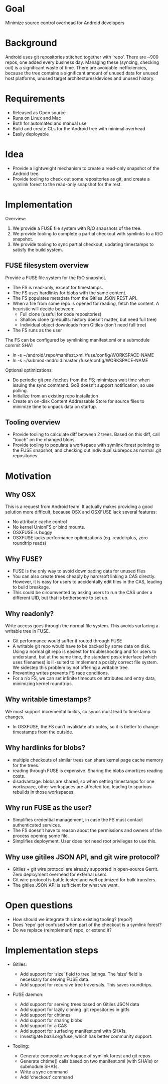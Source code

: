 
Goal
====
Minimize source control overhead for Android developers


Background
==========

Android uses git repositories stitched together with ‘repo’. There are ~900
repos, one added every business day. Managing these (syncing, checking out) is a
significant waste of time. There are avoidable inefficiencies, because the tree
contains a significant amount of unused data for unused host platforms, unused
target architectures/devices and unused history.

Requirements
============

* Released as Open source
* Runs on Linux and Mac
* Both for automated and manual use
* Build and create CLs for the Android tree with minimal overhead
* Easily deployable

Idea
====
* Provide a lightweight mechanism to create a read-only snapshot of the Android tree.
* Provide tooling to check out some repositories as git, and create a symlink
  forest to the read-only snapshot for the rest.

Implementation
==============

Overview:

1. We provide a FUSE file system with R/O snapshots of the tree.
2. We provide tooling to complete a partial checkout with symlinks to a R/O
   snapshot.
3. We provide tooling to sync partial checkout, updating timestamps to
   satisfy the build system.

FUSE filesystem overview
------------------------

Provide a FUSE file system for the R/O snapshot. 

   * The FS is read-only, except for timestamps. 
   * The FS uses hardlinks for blobs with the same content. 
   * The FS populates metadata from the Gitiles JSON REST API.
   * When a file from some repo is opened for reading, fetch the content. A heuristic will decide between:
      * Full clone (useful for code repositories)
      * Shallow clone (prebuilts: history doesn’t matter, but need full tree)
      * Individual object downloads from Gitiles (don’t need full tree)
   * The FS runs as the user

The FS can be configured by symlinking manifest.xml or a submodule commit SHA1
   * ln -s ~/android/.repo/manifest.xml /fuse/config/WORKSPACE-NAME 
   * ln -s ~/submod-android:master /fuse/config/WORKSPACE-NAME

Optional optimizations:

   * Do periodic git pre-fetches from the FS; minimizes wait time when issuing the sync command. GoB doesn’t support notification, so use polling.
   * Initialize from an existing repo installation
   * Create an on-disk Content Addressable Store for source files to minimize time to unpack data on startup.


Tooling overview
----------------
* Provide tooling to calculate diff between 2 trees. Based on this diff, call “touch” on the changed blobs.
* Provide tooling to populate a workspace with symlink forest pointing to the FUSE snapshot, and checking out individual subrepos as normal .git repositories.


Motivation
==========

Why OSX
-------

This is a request from Android team. It actually makes providing a good solution
more difficult, because OSX and OSXFUSE lack several features:

   * No attribute cache control
   * No kernel UnionFS or bind mounts.
   * OSXFUSE is buggy
   * OSXFUSE lacks performance optimizations (eg. readdirplus, zero roundtrip reads)

Why FUSE?
---------

   * FUSE is the only way to avoid downloading data for unused files
   * You can also create trees cheaply by hard/soft linking a CAS directly. However, it is easy for users to accidentally edit files in the CAS, leading to build breakage.
   * This could be circumvented by asking users to run the CAS under a different UID, but that is bothersome to set up.

Why readonly?
-------------

Write access goes through the normal file system.  This avoids surfacing a
writable tree in FUSE. 

   * Git performance would suffer if routed through FUSE
   * A writable git repo would have to be backed by some data on disk. Using a normal git repo is easiest for troubleshooting and for users to understand, but at the same time, the standard posix interface (which uses filenames) is ill-suited to implement a posixly correct file system. We sidestep this problem by not offering a writable tree.
   * Preventing writes prevents FS race conditions.
   * For a r/o FS, we can set infinite timeouts on attributes and entry data,
     minimizing kernel roundtrips.

Why writable timestamps?
------------------------

We must support incremental builds, so syncs must lead to timestamp changes.

   * In OSXFUSE, the FS can’t invalidate attributes, so it is better to change timestamps from the outside.

Why hardlinks for blobs?
------------------------

   * multiple checkouts of similar trees can share kernel page cache memory for
     the trees.
   * reading through FUSE is expensive. Sharing the blobs amortizes reading costs.  
   * disadvantage:  blobs are shared, so when setting timestamps for one
     workspace, other workspaces are affected too, leading to spurious rebuilds
     in those workspaces.

Why run FUSE as the user?
-------------------------

   * Simplifies credential management, in case the FS must contact authenticated services.
   * The FS doesn’t have to reason about the permissions and owners of the process opening some file.
   * Simplifies deployment. User does not need root privileges to use this.


Why use gitiles JSON API, and git wire protocol?
------------------------------------------------

   * Gitiles + git wire protocol are already supported in open-source Gerrit. Zero deployment overhead for external users.
   * Git wire protocol is battle tested and well optimized for bulk transfers.
   * The gitiles JSON API is sufficient for what we want.

Open questions
==============

* How should we integrate this into existing tooling? (repo?)
* Does ‘repo’ get confused when part of the checkout is a symlink forest?
* Do we replace (reimplement) repo, or extend it? 

Implementation steps
====================

* Gitiles:
   * Add support for ‘size’ field to tree listings. The ‘size’ field is necessary for serving FUSE data.
   * Add support for recursive tree traversals. This saves roundtrips.

* FUSE daemon:
   * Add support for serving trees based on Gitiles JSON data
   * Add support for lazily cloning .git repositories in gitfs
   * Add support for chtimes
   * Add support for sharing blobs
   * Add support for a CAS
   * Add support for surfacing manifest.xml with SHA1s.
   * Investigate bazil.org/fuse, which has better community support.

* Tooling:
   * Generate composite workspace of symlink forest and git repos
   * Generate chtime() calls based on two manifest.xml (with SHA1s) or submodule SHA1s.
   * Write a sync command
   * Add ‘checkout’ command
